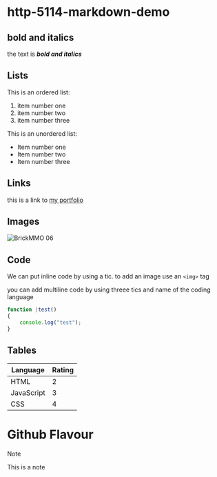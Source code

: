 # http-5114-markdown-demo
## bold and italics

the text is **_bold and italics_**

## Lists

This is an ordered list:

1. item number one
2. item number two
3. item number three

This is an unordered list:

- Item number one
- Item number two
- Item number three

## Links

this is a link to [my portfolio](https://github.com/Anike03/http-5114-markdown-demo)

## Images

![BrickMMO 06](06.pnggit)

## Code

We can put inline code by using a tic.
to add an image use an `<img>` tag

you can add multiline code by using threee tics and name of the coding language

```javascript
function |test()
{
    console.log("test");
}
```

## Tables

|Language    | Rating |
|--------    |------- |
|HTML        |    2   |
|JavaScript  |    3   |
|CSS         |    4   |

# Github Flavour

>[!Note]
>This is a note